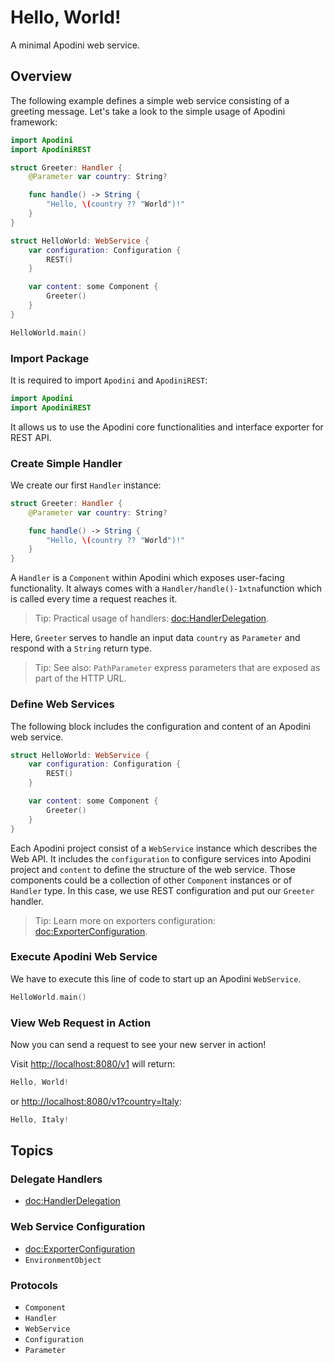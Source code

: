 # Hello, World!

A minimal Apodini web service.

<!--
                  
This source file is part of the Apodini open source project

SPDX-FileCopyrightText: 2019-2021 Paul Schmiedmayer and the Apodini project authors (see CONTRIBUTORS.md) <paul.schmiedmayer@tum.de>

SPDX-License-Identifier: MIT
             
-->

## Overview

The following example defines a simple web service consisting of a greeting message.
Let's take a look to the simple usage of Apodini framework:

```swift
import Apodini
import ApodiniREST

struct Greeter: Handler {
    @Parameter var country: String?

    func handle() -> String {
        "Hello, \(country ?? "World")!"
    }
}

struct HelloWorld: WebService {
    var configuration: Configuration {
        REST()
    }

    var content: some Component {
        Greeter()
    }
}

HelloWorld.main()
```

### Import Package

It is required to import `Apodini` and `ApodiniREST`:
```swift
import Apodini
import ApodiniREST
```
It allows us to use the Apodini core functionalities and interface exporter for REST API.


### Create Simple Handler

We create our first `Handler` instance:
```swift
struct Greeter: Handler {
    @Parameter var country: String?

    func handle() -> String {
        "Hello, \(country ?? "World")!"
    }
}
```
A `Handler` is a `Component` within Apodini which exposes user-facing functionality. It always comes with a ``Handler/handle()-1xtna``function which is called every time a request reaches it.

> Tip: Practical usage of handlers: <doc:HandlerDelegation>.

Here, `Greeter` serves to handle an input data `country` as ``Parameter`` and respond with a `String` return type.

> Tip: See also: ``PathParameter`` express parameters that are exposed as part of the HTTP URL.

### Define Web Services

The following block includes the configuration and content of an Apodini web service.
```swift
struct HelloWorld: WebService {
    var configuration: Configuration {
        REST()
    }

    var content: some Component {
        Greeter()
    }
}
```
Each Apodini project consist of a `WebService` instance which describes the Web API.
It includes the `configuration` to configure services into Apodini project and `content` to define the structure of the web service.
Those components could be a collection of other `Component` instances or of `Handler` type.
In this case, we use REST configuration and put our `Greeter` handler.

> Tip: Learn more on exporters configuration: <doc:ExporterConfiguration>.

### Execute Apodini Web Service

We have to execute this line of code to start up an Apodini `WebService`.
```swift
HelloWorld.main()
```

### View Web Request in Action

Now you can send a request to see your new server in action!

Visit [http://localhost:8080/v1](http://localhost:8080/v1) will return:
```swift
Hello, World!
```
or [http://localhost:8080/v1?country=Italy](http://localhost:8080/v1?country=Italy):
```swift
Hello, Italy!
```

## Topics

### Delegate Handlers

- <doc:HandlerDelegation>

### Web Service Configuration
- <doc:ExporterConfiguration>
- ``EnvironmentObject``

### Protocols

- ``Component``
- ``Handler``
- ``WebService``
- ``Configuration``
- ``Parameter``
